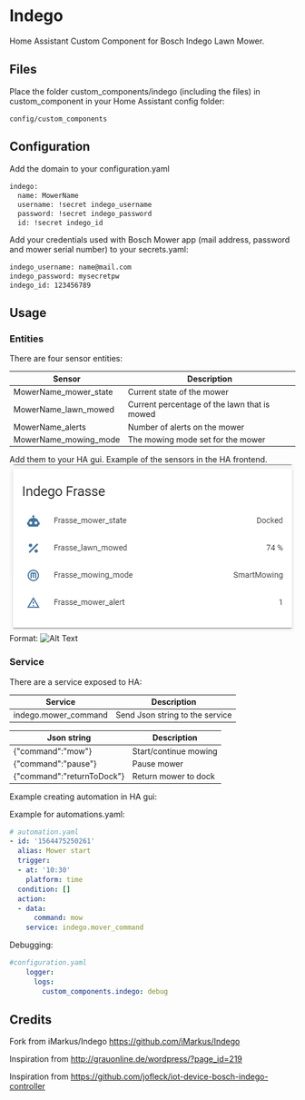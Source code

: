 # Indego
Home Assistant Custom Component for Bosch Indego Lawn Mower.

## Files
Place the folder custom_components/indego (including the files) in custom_component in your Home Assistant config folder:

    config/custom_components
    
## Configuration
Add the domain to your configuration.yaml

    indego:
      name: MowerName
      username: !secret indego_username
      password: !secret indego_password
      id: !secret indego_id

Add your credentials used with Bosch Mower app (mail address, password and mower serial number) to your secrets.yaml: 

    indego_username: name@mail.com
    indego_password: mysecretpw
    indego_id: 123456789

## Usage

### Entities
There are four sensor entities:

|Sensor | Description|
|-------|------------|
|MowerName_mower_state | Current state of the mower|
|MowerName_lawn_mowed | Current percentage of the lawn that is mowed|
|MowerName_alerts | Number of alerts on the mower|
|MowerName_mowing_mode | The mowing mode set for the mower|

Add them to your HA gui. Example of the sensors in the HA frontend.
![GitHub Logo](/doc/Indego_Sensors.png)
Format: ![Alt Text](url)

### Service
There are a service exposed to HA:

|Service |Description|
|-------|------------|
|indego.mower_command | Send Json string to the service|

|Json string|Description|
|-------|------------|
|{"command":"mow"} | Start/continue mowing|
|{"command":"pause"} | Pause mower|
|{"command":"returnToDock"} | Return mower to dock|

Example creating automation in HA gui:


Example for automations.yaml:

``` yaml
# automation.yaml
- id: '1564475250261'
  alias: Mower start
  trigger:
  - at: '10:30'
    platform: time
  condition: []
  action:
  - data:
      command: mow
    service: indego.mover_command
```

Debugging:
``` yaml
#configuration.yaml
    logger:
      logs:
        custom_components.indego: debug
```

## Credits

Fork from iMarkus/Indego https://github.com/iMarkus/Indego

Inspiration from http://grauonline.de/wordpress/?page_id=219

Inspiration from https://github.com/jofleck/iot-device-bosch-indego-controller

